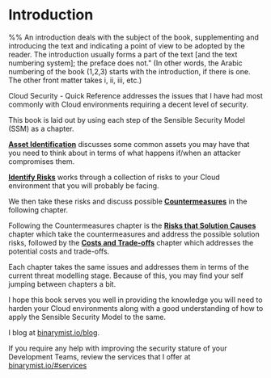 # Introduction

%% An introduction deals with the subject of the book, supplementing and introducing the text and indicating a point of view to be adopted by the reader. The introduction usually forms a part of the text [and the text numbering system]; the preface does not." (In other words, the Arabic numbering of the book (1,2,3) starts with the introduction, if there is one. The other front matter takes i, ii, iii, etc.)







Cloud Security - Quick Reference addresses the issues that I have had most commonly with Cloud environments requiring a decent level of security.

This book is laid out by using each step of the Sensible Security Model (SSM) as a chapter.

[**Asset Identification**](#asset-identification) discusses some common assets you may have that you need to think about in terms of what happens if/when an attacker compromises them.

[**Identify Risks**](#identify-risks) works through a collection of risks to your Cloud environment that you will probably be facing.

We then take these risks and discuss possible [**Countermeasures**](#countermeasures) in the following chapter.

Following the Countermeasures chapter is the [**Risks that Solution Causes**](#risks-that-solution-causes) chapter which take the countermeasures and address the possible solution risks, followed by the [**Costs and Trade-offs**](#costs-and-trade-offs) chapter which addresses the potential costs and trade-offs.

Each chapter takes the same issues and addresses them in terms of the current threat modelling stage. Because of this, you may find your self jumping between chapters a bit.


I hope this book serves you well in providing the knowledge you will need to harden your Cloud environments along with a good understanding of how to apply the Sensible Security Model to the same.

I blog at [binarymist.io/blog](https://binarymist.io/blog).

If you require any help with improving the security stature of your Development Teams, review the services that I offer at [binarymist.io/#services](https://binarymist.io/#services)

